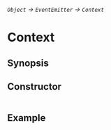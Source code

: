 *`Object` -> `EventEmitter` -> `Context`*

Context
=======

## Synopsis


## Constructor

```js
```

## Example
